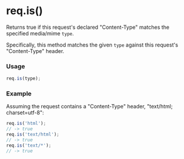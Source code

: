# req.is()
Returns true if this request's declared "Content-Type" matches the specified media/mime `type`.  

Specifically, this method matches the given `type` against this request's "Content-Type" header.

### Usage
```js
req.is(type);
```


### Example
Assuming the request contains a "Content-Type" header, "text/html; charset=utf-8":
```javascript
req.is('html');
// -> true
req.is('text/html');
// -> true
req.is('text/*');
// -> true
```



<docmeta name="uniqueID" value="reqis371514">
<docmeta name="displayName" value="req.is()">

